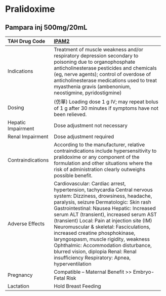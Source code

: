 # Pralidoxime

## Pampara inj 500mg/20mL

| TAH Drug Code      | [**IPAM2**](https://www.tahsda.org.tw/drugs/hissearch.php?drug_code=IPAM2)                                                                                                                                                                                                                                                                                                                                                                                                                                                                              |
|:-------------------|:--------------------------------------------------------------------------------------------------------------------------------------------------------------------------------------------------------------------------------------------------------------------------------------------------------------------------------------------------------------------------------------------------------------------------------------------------------------------------------------------------------------------------------------------------------|
| Indications        | Treatment of muscle weakness and/or respiratory depression secondary to poisoning due to organophosphate anticholinesterase pesticides and chemicals (eg, nerve agents); control of overdose of anticholinesterase medications used to treat myasthenia gravis (ambenonium, neostigmine, pyridostigmine)                                                                                                                                                                                                                                                |
| Dosing             | (仿單) Loading dose 1 g IV; may repeat bolus of 1 g after 30 minutes if symptoms have not been relieved.                                                                                                                                                                                                                                                                                                                                                                                                                                                |
| Hepatic Impairment | Dose adjustment not necessary                                                                                                                                                                                                                                                                                                                                                                                                                                                                                                                           |
| Renal Impairment   | Dose adjustment required                                                                                                                                                                                                                                                                                                                                                                                                                                                                                                                                |
| Contraindications  | According to the manufacturer, relative contraindications include hypersensitivity to pralidoxime or any component of the formulation and other situations where the risk of administration clearly outweighs possible benefit.                                                                                                                                                                                                                                                                                                                         |
| Adverse Effects    | Cardiovascular: Cardiac arrest, hypertension, tachycardia Central nervous system: Dizziness, drowsiness, headache, paralysis, seizure Dermatologic: Skin rash Gastrointestinal: Nausea Hepatic: Increased serum ALT (transient), increased serum AST (transient) Local: Pain at injection site (IM) Neuromuscular & skeletal: Fasciculations, increased creatine phosphokinase, laryngospasm, muscle rigidity, weakness Ophthalmic: Accommodation disturbance, blurred vision, diplopia Renal: Renal insufficiency Respiratory: Apnea, hyperventilation |
| Pregnancy          | Compatible – Maternal Benefit >> Embryo-Fetal Risk                                                                                                                                                                                                                                                                                                                                                                                                                                                                                                      |
| Lactation          | Hold Breast Feeding                                                                                                                                                                                                                                                                                                                                                                                                                                                                                                                                     |

